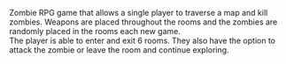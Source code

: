 Zombie RPG game that allows a single player to traverse a map and kill zombies. Weapons are placed throughout the rooms and the zombies are randomly placed in the rooms each new game.  
The player is able to enter and exit 6 rooms. They also have the option to attack the zombie or leave the room and continue exploring. 
